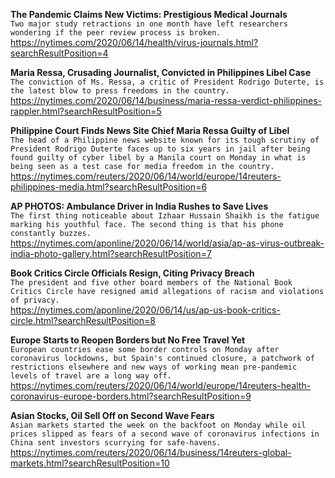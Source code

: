 **The Pandemic Claims New Victims: Prestigious Medical Journals**\
`Two major study retractions in one month have left researchers wondering if the peer review process is broken.`\
https://nytimes.com/2020/06/14/health/virus-journals.html?searchResultPosition=4

**Maria Ressa, Crusading Journalist, Convicted in Philippines Libel Case**\
`The conviction of Ms. Ressa, a critic of President Rodrigo Duterte, is the latest blow to press freedoms in the country.`\
https://nytimes.com/2020/06/14/business/maria-ressa-verdict-philippines-rappler.html?searchResultPosition=5

**Philippine Court Finds News Site Chief Maria Ressa Guilty of Libel**\
`The head of a Philippine news website known for its tough scrutiny of President Rodrigo Duterte faces up to six years in jail after being found guilty of cyber libel by a Manila court on Monday in what is being seen as a test case for media freedom in the country.`\
https://nytimes.com/reuters/2020/06/14/world/europe/14reuters-philippines-media.html?searchResultPosition=6

**AP PHOTOS: Ambulance Driver in India Rushes to Save Lives**\
`The first thing noticeable about Izhaar Hussain Shaikh is the fatigue marking his youthful face. The second thing is that his phone constantly buzzes.`\
https://nytimes.com/aponline/2020/06/14/world/asia/ap-as-virus-outbreak-india-photo-gallery.html?searchResultPosition=7

**Book Critics Circle Officials Resign, Citing Privacy Breach**\
`The president and five other board members of the National Book Critics Circle have resigned amid allegations of racism and violations of privacy. `\
https://nytimes.com/aponline/2020/06/14/us/ap-us-book-critics-circle.html?searchResultPosition=8

**Europe Starts to Reopen Borders but No Free Travel Yet**\
`European countries ease some border controls on Monday after coronavirus lockdowns, but Spain's continued closure, a patchwork of restrictions elsewhere and new ways of working mean pre-pandemic levels of travel are a long way off.`\
https://nytimes.com/reuters/2020/06/14/world/europe/14reuters-health-coronavirus-europe-borders.html?searchResultPosition=9

**Asian Stocks, Oil Sell Off on Second Wave Fears**\
`Asian markets started the week on the backfoot on Monday while oil prices slipped as fears of a second wave of coronavirus infections in China sent investors scurrying for safe-havens.`\
https://nytimes.com/reuters/2020/06/14/business/14reuters-global-markets.html?searchResultPosition=10

